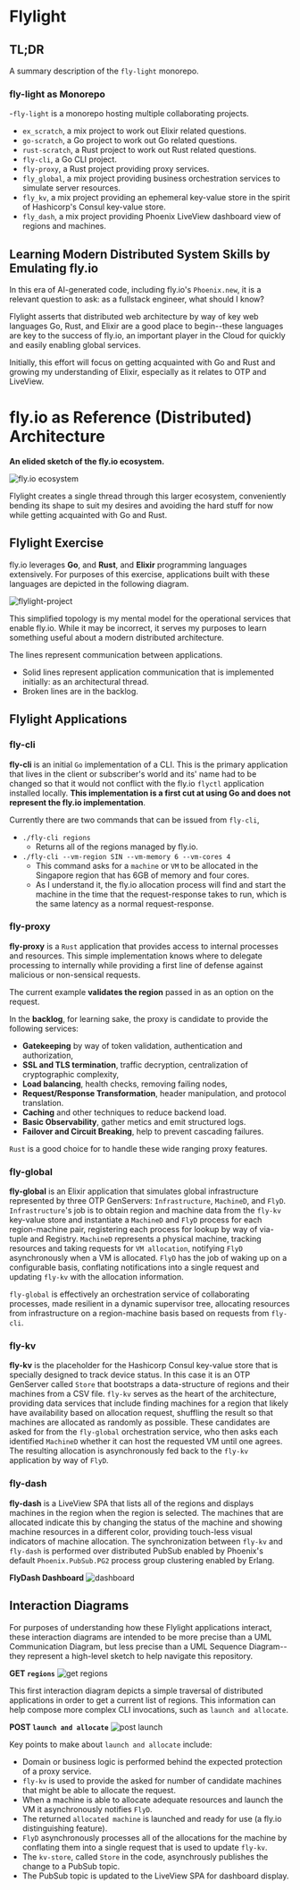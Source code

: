 # Flylight

## TL;DR
A summary description of the `fly-light` monorepo.

### fly-light as Monorepo

-`fly-light` is a monorepo hosting multiple collaborating projects.
  - `ex_scratch`, a mix project to work out Elixir related questions.
  - `go-scratch`, a Go project to work out Go related questions.
  - `rust-scratch`, a Rust project to work out Rust related questions.
  - `fly-cli`, a Go CLI project.
  - `fly-proxy`, a Rust project providing proxy services.
  - `fly_global`, a mix project providing business orchestration services to simulate server resources.
  - `fly_kv`, a mix project providing an ephemeral key-value store in the spirit of Hashicorp's Consul key-value store.
  - `fly_dash`, a mix project providing Phoenix LiveView dashboard view of regions and machines.

## Learning Modern Distributed System Skills by Emulating fly.io

In this era of AI-generated code, including fly.io's `Phoenix.new`, it is a relevant question to ask: as a fullstack engineer, what should I know?  

Flylight asserts that distributed web architecture by way of key web languages Go, Rust, and Elixir are a good place to begin--these languages are key to the success of fly.io, an important player in the Cloud for quickly and easily enabling global services.

Initially, this effort will focus on getting acquainted with Go and Rust and growing my understanding of Elixir, especially as it relates to OTP and LiveView.

# fly.io as Reference (Distributed) Architecture

**An elided sketch of the fly.io ecosystem.**

![fly.io ecosystem](./images/flylight.png)

Flylight creates a single thread through this larger ecosystem, conveniently bending its shape to suit my desires and avoiding the hard stuff for now while getting acquainted with Go and Rust.

## Flylight Exercise
fly.io leverages **Go**, and **Rust**, and **Elixir** programming languages extensively.  For purposes of this exercise, applications built with these languages are depicted in the following diagram.

![flylight-project](./images/flylight_project.png)

This simplified topology is my mental model for the operational services that enable fly.io.  While it may be incorrect, it serves my purposes to learn something useful about a modern distributed architecture.  

The lines represent communication between applications.  
- Solid lines represent application communication that is implemented initially: as an architectural thread.
- Broken lines are in the backlog.

## Flylight Applications

### fly-cli
**fly-cli** is an initial `Go` implementation of a CLI.  This is the primary application that lives in the client or subscriber's world and its' name had to be changed so that it would not conflict with the fly.io `flyctl` application installed locally.  **This implementation is a first cut at using Go and does not represent the fly.io implementation**.  

Currently there are two commands that can be issued from `fly-cli`, 
- `./fly-cli regions` 
  - Returns all of the regions managed by fly.io.
- `./fly-cli --vm-region SIN --vm-memory 6 --vm-cores 4` 
  - This command asks for a `machine` or `VM` to be allocated in the Singapore region that has 6GB of memory and four cores.
  - As I understand it, the fly.io allocation process will find and start the machine in the time that the request-response takes to run, which is the same latency as a normal request-response.

### fly-proxy
**fly-proxy** is a `Rust` application that provides access to internal processes and resources.  This simple implementation knows where to delegate processing to internally while providing a first line of defense against malicious or non-sensical requests.  

The current example **validates the region** passed in as an option on the request.  

In the **backlog**, for learning sake, the proxy is candidate to provide the following services: 
- **Gatekeeping** by way of token validation, authentication and authorization, 
- **SSL and TLS termination**, traffic decryption, centralization of cryptographic complexity,
- **Load balancing**, health checks, removing failing nodes,
- **Request/Response Transformation**, header manipulation, and protocol translation.
- **Caching** and other techniques to reduce backend load.
- **Basic Observability**, gather metics and emit structured logs.
- **Failover and Circuit Breaking**, help to prevent cascading failures.

`Rust` is a good choice for to handle these wide ranging proxy features.

### fly-global
**fly-global** is an Elixir application that simulates global infrastructure represented by three OTP GenServers: `Infrastructure`, `MachineD`, and `FlyD`.  `Infrastructure`'s job is to obtain region and machine data from the `fly-kv` key-value store and instantiate a `MachineD` and `FlyD` process for each region-machine pair, registering each process for lookup by way of via-tuple and Registry.  `MachineD` represents a physical machine, tracking resources and taking requests for `VM allocation`, notifying `FlyD` asynchronously when a VM is allocated.  `FlyD` has the job of waking up on a configurable basis, conflating notifications into a single request and updating `fly-kv` with the allocation information.  

`fly-global` is effectively an orchestration service of collaborating processes, made resilient in a dynamic supervisor tree, allocating resources from infrastructure on a region-machine basis based on requests from `fly-cli`.

### fly-kv
**fly-kv** is the placeholder for the Hashicorp Consul key-value store that is specially designed to track device status.  In this case it is an OTP GenServer called `Store` that bootstraps a data-structure of regions and their machines from a CSV file.  `fly-kv` serves as the heart of the architecture, providing data services that include finding machines for a region that likely have availability based on allocation request, shuffling the result so that machines are allocated as randomly as possible.  These candidates are asked for from the `fly-global` orchestration service, who then asks each identified `MachineD` whether it can host the requested VM until one agrees.  The resulting allocation is asynchronously fed back to the `fly-kv` application by way of `FlyD`.  

### fly-dash
**fly-dash** is a LiveView SPA that lists all of the regions and displays machines in the region when the region is selected.  The machines that are allocated indicate this by changing the status of the machine and showing machine resources in a different color, providing touch-less visual indicators of machine allocation. The synchronization between `fly-kv` and `fly-dash` is performed over distributed PubSub enabled by Phoenix's default `Phoenix.PubSub.PG2` process group clustering enabled by Erlang.

**FlyDash Dashboard**
![dashboard](./images/flylight_fly-dash.png)


## Interaction Diagrams
For purposes of understanding how these Flylight applications interact, these interaction diagrams are intended to be more precise than a UML Communication Diagram, but less precise than a UML Sequence Diagram--they represent a high-level sketch to help navigate this repository.

**GET `regions`**
![get regions](./images/flylight_regions_interaction_w_store.png)

This first interaction diagram depicts a simple traversal of distributed applications in order to get a current list of regions.  This information can help compose more complex CLI invocations, such as `launch and allocate`.

**POST `launch and allocate`**
![post launch](./images/flylight_launch_interaction_with_note.png)

Key points to make about `launch and allocate` include:
- Domain or business logic is performed behind the expected protection of a proxy service.
- `fly-kv` is used to provide the asked for number of candidate machines that might be able to allocate the request.
- When a machine is able to allocate adequate resources and launch the VM it asynchronously notifies `FlyD`.
- The returned `allocated machine` is launched and ready for use (a fly.io distinguishing feature).
- `FlyD` asynchronously processes all of the allocations for the machine by conflating them into a single request that is used to update `fly-kv`.
- The `kv-store`, called `Store` in the code, asynchrously publishes the change to a PubSub topic.
- The PubSub topic is updated to the LiveView SPA for dashboard display.
